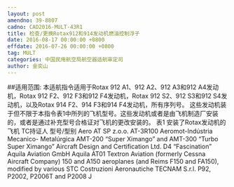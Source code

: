 ```yaml
---
layout: post
amendno: 39-8807
cadno: CAD2016-MULT-43R1
title: 检查/更换Rotax912和914发动机燃油控制浮子
date: 2016-08-17 00:00:00 +0800
effdate: 2016-07-26 00:00:00 +0800
tag: MULT
categories: 中国民用航空局航空器适航审定司
author: 金奕山
---
```


##适用范围:
本适航指令适用于Rotax 912 A1、912 A2、912 A3和912 A4发动机，Rotax 912 F2、912 F3和912 F4发动机，Rotax 912 S2、912 S3和912 S4发动机，以及Rotax 914 F2、914 F3和914 F4发动机，所有序列号。
这些发动机装于但不限于本指令表1中所列的飞机型号。这些发动机或者是由飞机制造厂安装的，或者是通过补充型号合格证对飞机的更改安装的。
表1 安装了Rotax发动机的飞机
TC持证人
型号/型别
Aero AT SP z.o.o.
AT-3R100
Aeromot-Indústria Mecanico- Metalúrgica
AMT-200 “Super Ximango” and AMT-300 “Turbo Super Ximango”
Aircraft Design and Certification Ltd.
D4 “Fascination”
Aquila Aviation GmbH
Aquila AT01
Textron Aviation (formerly Cessna Aircraft Company)
150 and A150 aeroplanes (and Reims F150 and FA150), modified by various STC
Costruzioni Aeronautiche TECNAM S.r.l.
P92, P2002, P2006T and P2008 J

